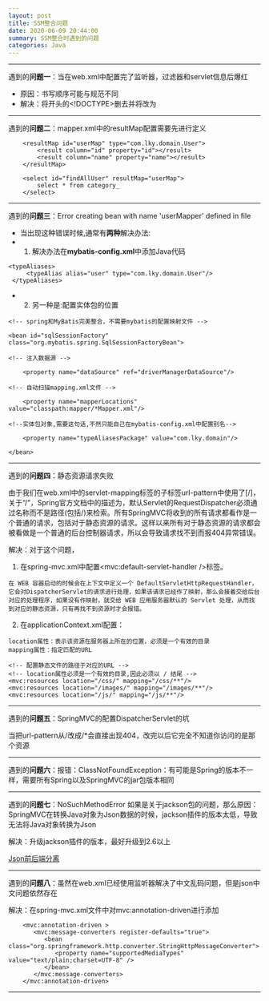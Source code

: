 ```yaml
---
layout: post
title: SSM整合问题
date: 2020-06-09 20:44:00
summary: SSM整合时遇到的问题
categories: Java
---
```


---



遇到的**问题一**：当在web.xml中配置完了监听器，过滤器和servlet信息后<web-app>爆红

- 原因：书写顺序可能与规范不同
- 解决：将开头的<!DOCTYPE>删去并将<web-app>改为



---



遇到的**问题二**：mapper.xml中的resultMap配置需要先进行定义

```
	<resultMap id="userMap" type="com.lky.domain.User">
		<result column="id" property="id"></result>
		<result column="name" property="name"></result>
	</resultMap>
	
	<select id="findAllUser" resultMap="userMap">
		select * from category_
	</select>
```



---



遇到的**问题三**：Error creating bean with name 'userMapper' defined in file

- 当出现这种错误时候,通常有**两种**解决办法:
- 1. 解决办法在**mybatis-config.xml**中添加Java代码 

```
<typeAliases>  
	 <typeAlias alias="user" type="com.lky.domain.User"/>  
 </typeAliases>
```

- 2. 另一种是:配置实体包的位置

```
<!-- spring和MyBatis完美整合，不需要mybatis的配置映射文件 -->

<bean id="sqlSessionFactory" class="org.mybatis.spring.SqlSessionFactoryBean">

<!-- 注入数据源 -->	

	<property name="dataSource" ref="driverManagerDataSource"/>       

<!-- 自动扫描mapping.xml文件 -->

	<property name="mapperLocations" value="classpath:mapper/*Mapper.xml"/>

<!--实体包对象,需要这句话,不然只能自己在mybatis-config.xml中配置别名-->

	<property name="typeAliasesPackage" value="com.lky.domain"/>

</bean>

```



---



遇到的**问题四**：静态资源请求失败

由于我们在web.xml中的servlet-mapping标签的子标签url-pattern中使用了[/]，关于“/”，Spring官方文档中的描述为，默认Servlet的RequestDispatcher必须通过名称而不是路径(包括/)来检索。所有SpringMVC将收到的所有请求都看作是一个普通的请求，包括对于静态资源的请求。这样以来所有对于静态资源的请求都会被看做是一个普通的后台控制器请求，所以会导致请求找不到而报404异常错误。

解决：对于这个问题，

1. 在spring-mvc.xml中配置<mvc:default-servlet-handler />标签。

```
在 WEB 容器启动的时候会在上下文中定义一个 DefaultServletHttpRequestHandler，它会对DispatcherServlet的请求进行处理，如果该请求已经作了映射，那么会接着交给后台对应的处理程序，如果没有作映射，就交给 WEB 应用服务器默认的 Servlet 处理，从而找到对应的静态资源，只有再找不到资源时才会报错。
```

2. 在applicationContext.xml配置：

```
location属性：表示该资源在服务器上所在的位置，必须是一个有效的目录
mapping属性：指定匹配的URL

<!-- 配置静态文件的路径于对应的URL -->
<!-- location属性必须是一个有效的目录,因此必须以 / 结尾 -->
<mvc:resources location="/css/" mapping="/css/**"/>
<mvc:resources location="/images/" mapping="/images/**"/>
<mvc:resources location="/js/" mapping="/js/**"/>
```


---



遇到的**问题五**：SpringMVC的配置DispatcherServlet的坑

当把url-pattern从/改成/*会直接出现404，改完以后它完全不知道你访问的是那个资源



---



遇到的**问题六**：报错：ClassNotFoundException：有可能是Spring的版本不一样，需要所有Spring以及SpringMVC的jar包版本相同



---



遇到的**问题七**：NoSuchMethodError 如果是关于jackson包的问题，那么原因：SpringMVC在转换Java对象为Json数据的时候，jackson插件的版本太低，导致无法将Java对象转换为Json

解决：升级jackson插件的版本，最好升级到2.6以上

[Json前后端分离](https://how2j.cn/k/ssm/ssm-json/1575.html#nowhere)



---



遇到的**问题八**：虽然在web.xml已经使用监听器解决了中文乱码问题，但是json中文问题依然存在

解决：在spring-mvc.xml文件中对mvc:annotation-driven进行添加

```
    <mvc:annotation-driven >
	   <mvc:message-converters register-defaults="true">
	      <bean class="org.springframework.http.converter.StringHttpMessageConverter">
	         <property name="supportedMediaTypes" value="text/plain;charset=UTF-8" />
	      </bean>
	   </mvc:message-converters>    
    </mvc:annotation-driven>
```

---

